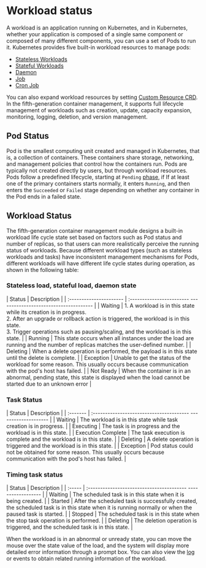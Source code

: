 # Workload status

A workload is an application running on Kubernetes, and in Kubernetes, whether your application is composed of a single same component or composed of many different components, you can use a set of Pods to run it. Kubernetes provides five built-in workload resources to manage pods:

- [Stateless Workloads](../CreateDeploymentByImage.md)
- [Stateful Workloads](../CreateStatefulSetByImage.md)
- [Daemon](../CreateDaemonSetByImage.md)
- [Job](../CreateJobByImage.md)
- [Cron Job](../CreateCronJobByImage.md)

You can also expand workload resources by setting [Custom Resource CRD](../../CustomResources/create.md). In the fifth-generation container management, it supports full lifecycle management of workloads such as creation, update, capacity expansion, monitoring, logging, deletion, and version management.

## Pod Status

Pod is the smallest computing unit created and managed in Kubernetes, that is, a collection of containers. These containers share storage, networking, and management policies that control how the containers run.
Pods are typically not created directly by users, but through workload resources.
Pods follow a predefined lifecycle, starting at `Pending` [phase](https://kubernetes.io/docs/concepts/workloads/pods/pod-lifecycle/#pod-phase), if If at least one of the primary containers starts normally, it enters `Running`, and then enters the `Succeeded` or `Failed` stage depending on whether any container in the Pod ends in a failed state.

## Workload Status

The fifth-generation container management module designs a built-in workload life cycle state set based on factors such as Pod status and number of replicas, so that users can more realistically perceive the running status of workloads.
Because different workload types (such as stateless workloads and tasks) have inconsistent management mechanisms for Pods, different workloads will have different life cycle states during operation, as shown in the following table:

### Stateless load, stateful load, daemon state

| Status | Description |
| :---------------------- | :------------------------ -------------------------------------- |
| Waiting | 1. A workload is in this state while its creation is in progress. <br>2. After an upgrade or rollback action is triggered, the workload is in this state. <br>3. Trigger operations such as pausing/scaling, and the workload is in this state. |
| Running | This state occurs when all instances under the load are running and the number of replicas matches the user-defined number. |
| Deleting | When a delete operation is performed, the payload is in this state until the delete is complete. |
| Exception | Unable to get the status of the workload for some reason. This usually occurs because communication with the pod's host has failed. |
| Not Ready | When the container is in an abnormal, pending state, this state is displayed when the load cannot be started due to an unknown error |

### Task Status

| Status | Description |
| :------- | :--------------------------------------- -------------------- |
| Waiting | The workload is in this state while task creation is in progress. |
| Executing | The task is in progress and the workload is in this state. |
| Execution Complete | The task execution is complete and the workload is in this state. |
| Deleting | A delete operation is triggered and the workload is in this state. |
| Exception | Pod status could not be obtained for some reason. This usually occurs because communication with the pod's host has failed. |

### Timing task status

| Status | Description |
| :----- | :---------------------------------------- ------------------ |
| Waiting | The scheduled task is in this state when it is being created. |
| Started | After the scheduled task is successfully created, the scheduled task is in this state when it is running normally or when the paused task is started. |
| Stopped | The scheduled task is in this state when the stop task operation is performed. |
| Deleting | The deletion operation is triggered, and the scheduled task is in this state. |

When the workload is in an abnormal or unready state, you can move the mouse over the state value of the load, and the system will display more detailed error information through a prompt box. You can also view the [log](../../../../insight/06UserGuide/04dataquery/logquery.md) or events to obtain related running information of the workload.